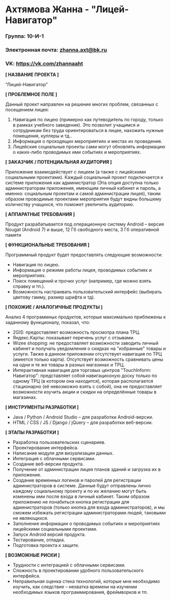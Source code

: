 # Ахтямова Жанна - "Лицей-Навигатор"

### Группа: 10-И-1
### Электронная почта: zhanna.axt@bk.ru
### VK: https://vk.com/zhannaaht


**[ НАЗВАНИЕ ПРОЕКТА ]**

“Лицей-Навигатор”

**[ ПРОБЛЕМНОЕ ПОЛЕ ]**

Данный проект направлен на решение многих проблем, связанных с посещением лицея:
1) Навигация по лицею (примерно как путеводитель по городу, только в рамках учебного заведения). Это позволит учащимся и сотрудникам без труда ориентироваться в лицее, нахожить нужные помещения, куллеры и тд..
2) Информация о проходящих мероприятиях и местах их проведения.
3) Лицейские социальные проекты сами могут обновлять информацию о каких-либо проводимых ими событиях и мероприятиях.

**[ ЗАКАЗЧИК / ПОТЕНЦИАЛЬНАЯ АУДИТОРИЯ ]**

Приложение взаимодействует с лицеем (а также с лицейскими социальными проектами). Каждый социальный проект подключается к системе приложения как администратор (Эта опция доступна только администраторам приложения, имеющим личный кабинет и пароль, а именно: социальным проектам и самой администрации лицея), таким образом проводимые проектами мероприятия будут видны большему количеству учащихся, что поможет увеличить аудиторию.

**[ АППАРАТНЫЕ ТРЕБОВАНИЯ ]** 

Продукт разрабатывается под операционную систему Android – версия Nougat (Android 7) и выше, 12 Гб свободного места, 3 Гб оперативной памяти

**[ ФУНКЦИОНАЛЬНЫЕ ТРЕБОВАНИЯ ]**

Программный продукт будет предоставлять следующие возможности:
* Навигация по лицею.
* Информация о режиме работы лицея, проводимых событиях и мероприятиях.
* Поиск помещений и прочих услуг (например, где можно взять справку и тп.).
* Возможность настраивать пользовательский интерфейс (выбирать цветову гамму, размер шрифта и тд).

**[ ПОХОЖИЕ / АНАЛОГИЧНЫЕ ПРОДУКТЫ ]**

Анализ 4 программных продуктов, которые максимально приближены к заданному функционалу, показал, что:

* 2GIS: предоставляет возможность просмотра плана ТРЦ.
* Яндекс.Карты: показывает перечень услуг с отзывами.
* Wizee shopping: не предоставляет возможности заводить личный кабинет и получать уведомления о скидках на "избранные" товары и услуги. Также в данном приложении отсутствует навигация по ТРЦ (имеется только карта). Отсутствует возможность сравнивать цены на одни и те же товары в разных магазинах и ТРЦ.
*	Интерактивная навигация для торговых центров "TouchInform: Навигатор": представляет собой навигациооную доску только по одному ТРЦ (в котором она находится), которая располагается стационарно (её невозможно взять с собой), она не предоставляет возможности изучить акции и скидки на определённые товары в магазинах.

**[ ИНСТРУМЕНТЫ РАЗРАБОТКИ ]**

*	Java / Python / Android Studio – для разработки Android-версии.
*	HTML / CSS / JS / Django / jQuery – для разработки веб-версии.

**[ ЭТАПЫ РАЗРАБОТКИ ]**

*	Разработка пользовательских сценариев.
*	Проектирование интерфейса.
*	Написание модуля для визуализации данных.
*	Интеграция с облачными сервисами.
*	Создание веб-версии продукта.
* Получение от администрации лицея планов зданий и загрузка их в приложение.
* Создание временных логинов и паролей для регистрации администраторов в системе. Данные будут отправлены лично каждому социальному проекту и по их желанию могут быть изменены ими после входа в личный кабинет. Таким образом приложению не понабиться кнопка регистрации для администраторов (только кнопка для входа администраторов), и мы сможем избежать регистрации администраторами людей, таковыми не являющихся.
* Заполнение информации о проводимых событиях и мероприятиях лицейскими социальными проектами.
*	Запуск Android версий продукта.
*	Тестирование, отладка.
*	Подготовка проекта к защите.

**[ ВОЗМОЖНЫЕ РИСКИ ]**

*	Трудности с интеграцией с облачными сервисами.
*	Сложность в проектировании удобного пользовательского интерфейса. 
*	Неправильная оценка стека технологий, которые мне необходимо изучить, как следствие – нехватка времени на изучении необходимых языков программирования, фреймворков и тп.
